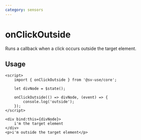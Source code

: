 ```yaml
---
category: sensors
---
```


# onClickOutside

Runs a callback when a click occurs outside the target element.

## Usage

```svelte
<script>
	import { onClickOutside } from '@sv-use/core';

	let divNode = $state();

	onClickOutside(() => divNode, (event) => {
        console.log('outside');
    });
</script>

<div bind:this={divNode}>
    i'm the target element
</div>
<p>i'm outside the target element</p>
```
